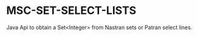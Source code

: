 # MSC-SET-SELECT-LISTS
Java Api to obtain a Set&lt;Integer> from Nastran sets or Patran select lines.
